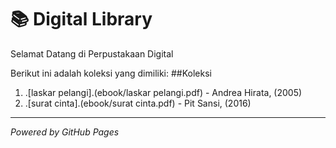 # 📚 Digital Library

Selamat Datang di Perpustakaan Digital

Berikut ini adalah koleksi yang dimiliki:
##Koleksi

1. .[laskar pelangi].(ebook/laskar pelangi.pdf) - Andrea Hirata, (2005)
2. .[surat cinta].(ebook/surat cinta.pdf) - Pit Sansi, (2016)

---

*Powered by GitHub Pages*
